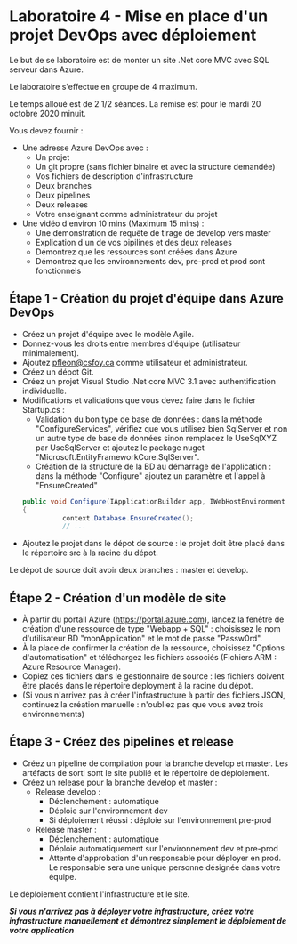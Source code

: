 # Laboratoire 4 - Mise en place d'un projet DevOps avec déploiement

Le but de se laboratoire est de monter un site .Net core MVC avec SQL serveur dans Azure.

Le laboratoire s'effectue en groupe de 4 maximum.

Le temps alloué est de 2 1/2 séances. La remise est pour le mardi 20 octobre 2020 minuit.

Vous devez fournir :

- Une adresse Azure DevOps avec :
  - Un projet
  - Un git propre (sans fichier binaire et avec la structure demandée)
  - Vos fichiers de description d'infrastructure
  - Deux branches
  - Deux pipelines
  - Deux releases
  - Votre enseignant comme administrateur du projet
- Une vidéo d'environ 10 mins (Maximum 15 mins) :
  - Une démonstration de requête de tirage de develop vers master
  - Explication d'un de vos pipilines et des deux releases
  - Démontrez que les ressources sont créées dans Azure
  - Démontrez que les environnements dev, pre-prod et prod sont fonctionnels

## Étape 1 - Création du projet d'équipe dans Azure DevOps

- Créez un projet d'équipe avec le modèle Agile.
- Donnez-vous les droits entre membres d'équipe (utilisateur minimalement).
- Ajoutez pfleon@csfoy.ca comme utilisateur et administrateur.
- Créez un dépot Git.
- Créez un projet Visual Studio .Net core MVC 3.1 avec authentification individuelle.
- Modifications et validations que vous devez faire dans le fichier Startup.cs :
  - Validation du bon type de base de données : dans la méthode "ConfigureServices", vérifiez que vous utilisez bien SqlServer et non un autre type de base de données sinon remplacez le UseSqlXYZ par UseSqlServer et ajoutez le package nuget "Microsoft.EntityFrameworkCore.SqlServer".
  - Création de la structure de la BD au démarrage de l'application : dans la méthode "Configure" ajoutez un paramètre et l'appel à "EnsureCreated" 
  ```csharp
  public void Configure(IApplicationBuilder app, IWebHostEnvironment env, ApplicationDbContext context)
  {
            context.Database.EnsureCreated();
            // ...
  ```
- Ajoutez le projet dans le dépot de source : le projet doit être placé dans le répertoire src à la racine du dépot.

Le dépot de source doit avoir deux branches : master et develop.

## Étape 2 - Création d'un modèle de site

- À partir du portail Azure (https://portal.azure.com), lancez la fenêtre de création d'une ressource de type "Webapp + SQL" : choisissez le nom d'utilisateur BD "monApplication" et le mot de passe "Passw0rd".
- À la place de confirmer la création de la ressource, choisissez "Options d'automatisation" et téléchargez les fichiers associés (Fichiers ARM : Azure Resource Manager).
- Copiez ces fichiers dans le gestionnaire de source : les fichiers doivent être placés dans le répertoire deployment à la racine du dépot.
- (Si vous n'arrivez pas à créer l'infrastructure à partir des fichiers JSON, continuez la création manuelle : n'oubliez pas que vous avez trois environnements)

## Étape 3 - Créez des pipelines et release

- Créez un pipeline de compilation pour la branche develop et master. Les artéfacts de sorti sont le site publié et le répertoire de déploiement.
- Créez un release pour la branche develop et master :
  - Release develop :
    - Déclenchement : automatique
    - Déploie sur l'environnement dev
    - Si déploiement réussi : déploie sur l'environnement pre-prod
  - Release master :
    - Déclenchement : automatique
    - Déploie automatiquement sur l'environnement dev et pre-prod
    - Attente d'approbation d'un responsable pour déployer en prod. Le responsable sera une unique personne désignée dans votre équipe.

Le déploiement contient l'infrastructure et le site.

***Si vous n'arrivez pas à déployer votre infrastructure, créez votre infrastructure manuellement et démontrez simplement le déploiement de votre application***

